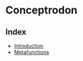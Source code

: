 # Conceptrodon

## Index

- [Introduction](./contents/introduction.md)
- [Metafunctions](./contents/metafunctions.md)
